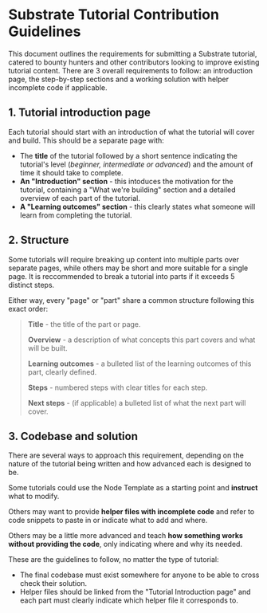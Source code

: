 # Substrate Tutorial Contribution Guidelines

This document outlines the requirements for submitting a Substrate tutorial, catered to bounty hunters and other contributors looking to improve existing 
tutorial content. There are 3 overall requirements to follow: an introduction page, the step-by-step sections and a working solution with helper incomplete code if applicable.  

## 1. Tutorial introduction page

Each tutorial should start with an introduction of what the tutorial will cover and build. This should be a separate page with:

- The **title** of the tutorial followed by a short sentence indicating the tutorial's level (_beginner, intermediate or advanced_) and the amount of time it should take to complete.
- **An "Introduction" section** - this intoduces the motivation for the tutorial, containing a "What we're building" section and a detailed overview of each part of the tutorial.
- **A "Learning outcomes" section** - this clearly states what someone will learn from completing the tutorial.

## 2. Structure 

Some tutorials will require breaking up content into multiple parts over separate pages, while others may be short and more suitable for a single page. 
It is reccommended to break a tutorial into parts if it exceeds 5 distinct steps.

Either way, every "page" or "part" share a common structure following this exact order:

>  **Title** - the title of the part or page.
>
>  **Overview** - a description of what concepts this part covers and what will be built.
>
>  **Learning outcomes** - a bulleted list of the learning outcomes of this part, clearly defined.
>
>  **Steps** - numbered steps with clear titles for each step.
>
>  **Next steps** - (if applicable) a bulleted list of what the next part will cover.

## 3. Codebase and solution

There are several ways to approach this requirement, depending on the nature of the tutorial being written and how advanced each is designed to be.

Some tutorials could use the Node Template as a starting point and **instruct** what to modify.

Others may want to provide **helper files with incomplete code** and refer to code snippets to paste in or indicate what to add and where.

Others may be a little more advanced and teach **how something works without providing the code**, only indicating where and why its needed. 

These are the guidelines to follow, no matter the type of tutorial:

- The final codebase must exist somewhere for anyone to be able to cross check their solution.
- Helper files should be linked from the "Tutorial Introduction page" and each part must clearly indicate which helper file it corresponds to.
